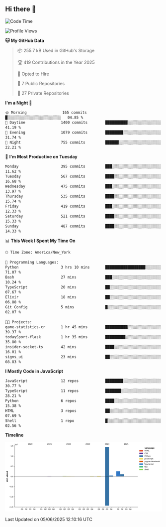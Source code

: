 ## Hi there 👋

<!--START_SECTION:waka-->
![Code Time](http://img.shields.io/badge/Code%20Time-334%20hrs%2052%20mins-blue)

![Profile Views](http://img.shields.io/badge/Profile%20Views-6-blue)

**🐱 My GitHub Data** 

> 📦 255.7 kB Used in GitHub's Storage 
 > 
> 🏆 419 Contributions in the Year 2025
 > 
> 💼 Opted to Hire
 > 
> 📜 7 Public Repositories 
 > 
> 🔑 27 Private Repositories 
 > 
**I'm a Night 🦉** 

```text
🌞 Morning                165 commits         █░░░░░░░░░░░░░░░░░░░░░░░░   04.85 % 
🌆 Daytime                1400 commits        ██████████░░░░░░░░░░░░░░░   41.19 % 
🌃 Evening                1079 commits        ████████░░░░░░░░░░░░░░░░░   31.74 % 
🌙 Night                  755 commits         ██████░░░░░░░░░░░░░░░░░░░   22.21 % 
```
📅 **I'm Most Productive on Tuesday** 

```text
Monday                   395 commits         ███░░░░░░░░░░░░░░░░░░░░░░   11.62 % 
Tuesday                  567 commits         ████░░░░░░░░░░░░░░░░░░░░░   16.68 % 
Wednesday                475 commits         ███░░░░░░░░░░░░░░░░░░░░░░   13.97 % 
Thursday                 535 commits         ████░░░░░░░░░░░░░░░░░░░░░   15.74 % 
Friday                   419 commits         ███░░░░░░░░░░░░░░░░░░░░░░   12.33 % 
Saturday                 521 commits         ████░░░░░░░░░░░░░░░░░░░░░   15.33 % 
Sunday                   487 commits         ████░░░░░░░░░░░░░░░░░░░░░   14.33 % 
```


📊 **This Week I Spent My Time On** 

```text
🕑︎ Time Zone: America/New_York

💬 Programming Languages: 
Python                   3 hrs 10 mins       ██████████████████░░░░░░░   71.07 % 
Bash                     27 mins             ███░░░░░░░░░░░░░░░░░░░░░░   10.24 % 
TypeScript               20 mins             ██░░░░░░░░░░░░░░░░░░░░░░░   07.67 % 
Elixir                   18 mins             ██░░░░░░░░░░░░░░░░░░░░░░░   06.88 % 
Git Config               5 mins              █░░░░░░░░░░░░░░░░░░░░░░░░   02.07 % 

🐱‍💻 Projects: 
game-statistics-cr       1 hr 45 mins        ██████████░░░░░░░░░░░░░░░   39.37 % 
todaySport-flask         1 hr 35 mins        █████████░░░░░░░░░░░░░░░░   35.80 % 
insider-socket-ts        42 mins             ████░░░░░░░░░░░░░░░░░░░░░   16.01 % 
signs_ui                 23 mins             ██░░░░░░░░░░░░░░░░░░░░░░░   08.83 % 
```

**I Mostly Code in JavaScript** 

```text
JavaScript               12 repos            ████████░░░░░░░░░░░░░░░░░   30.77 % 
TypeScript               11 repos            ███████░░░░░░░░░░░░░░░░░░   28.21 % 
Python                   6 repos             ████░░░░░░░░░░░░░░░░░░░░░   15.38 % 
HTML                     3 repos             ██░░░░░░░░░░░░░░░░░░░░░░░   07.69 % 
Shell                    1 repo              █░░░░░░░░░░░░░░░░░░░░░░░░   02.56 % 
```



**Timeline**

![Lines of Code chart](https://raw.githubusercontent.com/dikshithvishnu/dikshithvishnu/main/assets/bar_graph.png)


 Last Updated on 05/06/2025 12:10:16 UTC
<!--END_SECTION:waka-->
